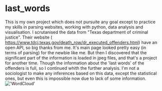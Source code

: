 # last_words
This is my own project which does not pursuite any goal except to practice my skills in parsing websites, working with python, data analysis and visualisation.
I scrutanised the data from "Texas department of criminal justice". Their website ( https://www.tdcj.texas.gov/death_row/dr_executed_offenders.html) have an open API, so big thanks from me. It's main page looked pretty easy (in terms of parsing) for the newbie like me. But then I discovered that the significant part of the information is loaded in jpeg files, and that's a project for another time. Though the information about the 'last words' of the offenders is full, so I continued whith the further analysis. 
I'm not a sociologist to make any inferences based on this data, except the statistical ones, but even this is impossible now due to lack of some information. 
!['WordCloud'](//C:/Users/Ольга/Wcld.png)
